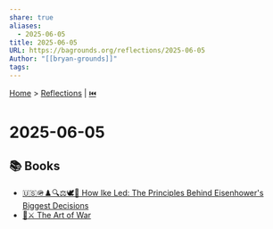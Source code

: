 ```yaml
---
share: true
aliases:
  - 2025-06-05
title: 2025-06-05
URL: https://bagrounds.org/reflections/2025-06-05
Author: "[[bryan-grounds]]"
tags: 
---
```

[Home](../index.md) > [Reflections](./index.md) | [⏮️](./2025-06-04.md)  
# 2025-06-05  
## 📚 Books  
- [🇺🇸🪖♟️🔍⚖️🕊️🤝 How Ike Led: The Principles Behind Eisenhower's Biggest Decisions](../books/how-ike-led-the-principles-behind-eisenhowers-biggest-decisions.md)  
- [🎨⚔️ The Art of War](../books/the-art-of-war.md)